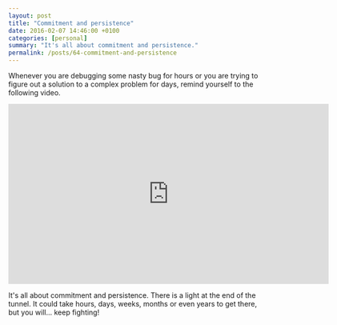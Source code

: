 ```yaml
---
layout: post
title: "Commitment and persistence"
date: 2016-02-07 14:46:00 +0100
categories: [personal]
summary: "It's all about commitment and persistence."
permalink: /posts/64-commitment-and-persistence
---
```


Whenever you are debugging some nasty bug for hours or you are trying to figure out a solution to a complex problem for days, remind yourself to the following video.

<iframe width="640" height="360" src="https://www.youtube.com/embed/zVrtp3rUS3s" frameborder="0" allowfullscreen></iframe>

It's all about commitment and persistence. There is a light at the end of the tunnel. It could take hours, days, weeks, months or even years to get there, but you will... keep fighting!
